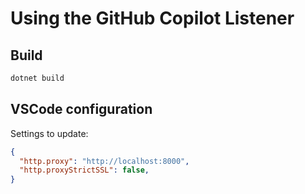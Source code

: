 # Using the GitHub Copilot Listener

## Build

```bash
dotnet build
```

## VSCode configuration

Settings to update:

```json
{
  "http.proxy": "http://localhost:8000",
  "http.proxyStrictSSL": false,
}
```
